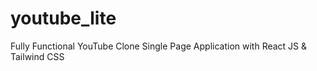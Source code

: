 # youtube_lite
Fully Functional YouTube Clone Single Page Application with React JS &amp; Tailwind CSS
